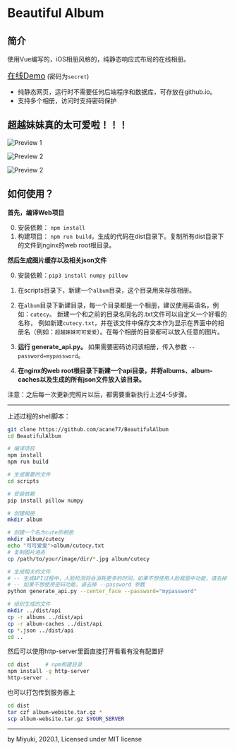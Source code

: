 # Beautiful Album

## 简介
使用Vue编写的，iOS相册风格的，纯静态响应式布局的在线相册。

<a href="https://acane77.github.io/album-demo.html" STYLE="font-size: 18px">在线Demo</a> (密码为`secret`)

* 纯静态网页，运行时不需要任何后端程序和数据库，可存放在github.io。
* 支持多个相册，访问时支持密码保护


## 超越妹妹真的太可爱啦！！！

![Preview 1](docs/pcprev1.png)

![Preview 2](docs/pcprev2.png)

![Preview 2](docs/mprev.PNG)

## 如何使用？


**首先，编译Web项目**

0. 安装依赖： `npm install`
1. 构建项目： `npm run build`，生成的代码在dist目录下。复制所有dist目录下的文件到nginx的web root根目录。

**然后生成图片缓存以及相关json文件**

0. 安装依赖：`pip3 install numpy pillow`
1. 在scripts目录下，新建一个`album`目录，这个目录用来存放相册。
2. 在`album`目录下新建目录，每一个目录都是一个相册，建议使用英语名，例如：`cutecy`。
   新建一个和之前的目录名同名的.txt文件可以自定义一个好看的名称，
   例如新建`cutecy.txt`，并在该文件中保存文本作为显示在界面中的相册名（例如：`超越妹妹可可爱爱`）。在每个相册的目录都可以放入任意的图片。 

3. **运行 generate_api.py。** 如果需要密码访问该相册，传入参数 `--password=mypassword`。  
4. **在nginx的web root根目录下新建一个api目录，并将albums、album-caches以及生成的所有json文件放入该目录。**

注意：之后每一次更新完照片以后，都需要重新执行上述4-5步骤。

---------

上述过程的shell脚本：

```bash
git clone https://github.com/acane77/BeautifulAlbum
cd BeautifulAlbum

# 编译项目
npm install
npm run build

# 生成需要的文件
cd scripts

# 安装依赖
pip install pillow numpy

# 创建相册
mkdir album

# 创建一个名为cute的相册
mkdir album/cutecy
echo "可可爱爱">album/cutecy.txt
# 复制图片进去
cp /path/to/your/image/dir/*.jpg album/cutecy

# 生成相关的文件
# -- 生成API过程中，人脸检测将会消耗更多的时间。如果不想使用人脸框居中功能，请去掉 --center_face 参数。
# -- 如果不想使用密码功能，请去掉 --password 参数
python generate_api.py --center_face --password="mypassword"

# 组织生成的文件
mkdir ../dist/api
cp -r albums ../dist/api
cp -r album-caches ../dist/api
cp *.json ../dist/api
cd ..
```

然后可以使用http-server里面直接打开看看有没有配置好
```bash
cd dist     # npm构建目录
npm install -g http-server
http-server .
```

也可以打包传到服务器上
```bash
cd dist
tar czf album-website.tar.gz *
scp album-website.tar.gz $YOUR_SERVER
```

---------

by Miyuki, 2020.1, Licensed under MIT license
